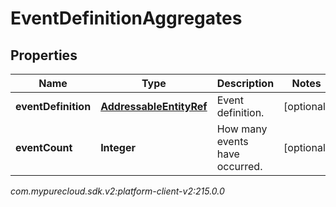 # EventDefinitionAggregates


## Properties

| Name | Type | Description | Notes |
| ------------ | ------------- | ------------- | ------------- |
| **eventDefinition** | [**AddressableEntityRef**](AddressableEntityRef) | Event definition. |  [optional] |
| **eventCount** | **Integer** | How many events have occurred. |  [optional] |




_com.mypurecloud.sdk.v2:platform-client-v2:215.0.0_
